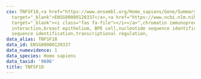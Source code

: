```yaml
---
csv: TNFSF18,<a href="https://www.ensembl.org/Homo_sapiens/Gene/Summary?db=core;g=ENSG00000120337"
  target="_blank">ENSG00000120337</a>,<a href="https://www.ncbi.nlm.nih.gov/pubmed/22863008"
  target="_blank"><i class="fas fa-file"></i></a>",chromatin immunoprecipitation assay,direct
  interaction,breast epithelium, BPE cell,nucleotide sequence identification,nucleotide
  sequence identification,transcriptional regulation,
data_alias: TNFSF18
data_id: ENSG00000120337
data_numevidence: 1
data_species: Homo sapiens
data_taxid: '9606'
title: TNFSF18
---
```

